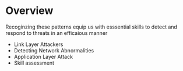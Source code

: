 # Overview
Recoginzing these patterns equip us with esssential skills to detect and respond to threats in an efficaious manner
- Link Layer Attackers
- Detecting Network Abnormalities
- Application Layer Attack
- Skill assessment
